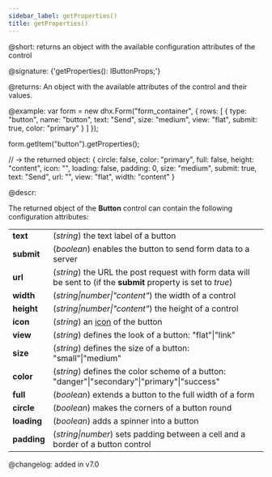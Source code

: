 ```yaml
---
sidebar_label: getProperties()
title: getProperties()
---          
```


@short: returns an object with the available configuration attributes of the control

@signature: {'getProperties(): IButtonProps;'}

@returns:
An object with the available attributes of the control and their values.

@example:
var form = new dhx.Form("form_container", {
    rows: [
        {
			type: "button",
			name: "button",
			text: "Send",
			size: "medium",
			view: "flat",
			submit: true,
			color: "primary"
		}
    ]
});

form.getItem("button").getProperties();

// -> the returned object:
{
	circle: false, 
	color: "primary",
	full: false,
	height: "content",
	icon: "",
	loading: false,
	padding: 0,
	size: "medium",
	submit: true,
	text: "Send",
	url: "",
	view: "flat",
	width: "content"
}

@descr:

The returned object of the **Button** control can contain the following configuration attributes:

<table>
	<tbody>
		<tr>
			<td><b>text</b></td>
			<td>(<i>string</i>) the text label of a button </td>
		</tr>
		<tr>
			<td><b>submit</b></td>
			<td>(<i>boolean</i>) enables the button to send form data to a server </td>
		</tr>
		<tr>
			<td><b>url</b></td>
			<td>(<i>string</i>) the URL the post request with form data will be sent to (if the <b>submit</b> property is set to <i>true</i>)</td>
		</tr>
		<tr>
			<td><b>width</b></td>
			<td>(<i>string|number|"content"</i>) the width of a control </td>
		</tr>
		<tr>
			<td><b>height</b></td>
			<td>(<i>string|number|"content"</i>) the height of a control </td>
		</tr>
		<tr>
			<td><b>icon</b></td>
			<td>(<i>string</i>) an <a href="../../../helpers/icon">icon</a> of the button</td>
		</tr>
		<tr>
			<td><b>view</b></td>
			<td>(<i>string</i>) defines the look of a button: "flat"|"link"</td>
		</tr>
		<tr>
			<td><b>size</b></td>
			<td>(<i>string</i>) defines the size of a button: "small"|"medium"</td>
		</tr>
		<tr>
			<td><b>color</b></td>
			<td>(<i>string</i>) defines the color scheme of a button: "danger"|"secondary"|"primary"|"success"</td>
		</tr>
		<tr>
			<td><b>full</b></td>
			<td>(<i>boolean</i>) extends a button to the full width of a form</td>
		</tr>
		<tr>
			<td><b>circle</b></td>
			<td>(<i>boolean</i>) makes the corners of a button round</td>
		</tr>
		<tr>
			<td><b>loading</b></td>
			<td>(<i>boolean</i>) adds a spinner into a button</td>
		</tr>
		<tr>
			<td><b>padding</b></td>
			<td>(<i>string|number</i>) sets padding between a cell and a border of a button control</td>
		</tr>
    </tbody>
</table>

@changelog: added in v7.0
